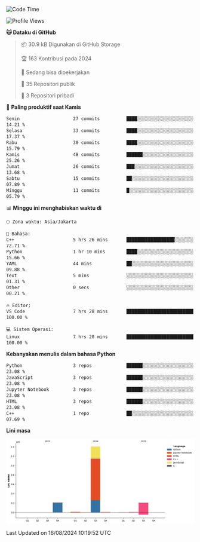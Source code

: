 <!--START_SECTION:waka-->
![Code Time](http://img.shields.io/badge/Code%20Time-7%20hrs%2028%20mins-blue)

![Profile Views](http://img.shields.io/badge/Profil%20dilihat-623-blue)

**🐱 Dataku di GitHub** 

> 📦 30.9 kB Digunakan di GitHub Storage 
 > 
> 🏆 163 Kontribusi pada 2024
 > 
> 💼 Sedang bisa dipekerjakan
 > 
> 📜 35 Repositori publik 
 > 
> 🔑 3 Repositori pribadi 
 > 
📅 **Paling produktif saat Kamis** 

```text
Senin                    27 commits          ████░░░░░░░░░░░░░░░░░░░░░   14.21 % 
Selasa                   33 commits          ████░░░░░░░░░░░░░░░░░░░░░   17.37 % 
Rabu                     30 commits          ████░░░░░░░░░░░░░░░░░░░░░   15.79 % 
Kamis                    48 commits          ██████░░░░░░░░░░░░░░░░░░░   25.26 % 
Jumat                    26 commits          ███░░░░░░░░░░░░░░░░░░░░░░   13.68 % 
Sabtu                    15 commits          ██░░░░░░░░░░░░░░░░░░░░░░░   07.89 % 
Minggu                   11 commits          █░░░░░░░░░░░░░░░░░░░░░░░░   05.79 % 
```


📊 **Minggu ini menghabiskan waktu di** 

```text
🕑︎ Zona waktu: Asia/Jakarta

💬 Bahasa: 
C++                      5 hrs 26 mins       ██████████████████░░░░░░░   72.71 % 
Python                   1 hr 10 mins        ████░░░░░░░░░░░░░░░░░░░░░   15.66 % 
YAML                     44 mins             ██░░░░░░░░░░░░░░░░░░░░░░░   09.88 % 
Text                     5 mins              ░░░░░░░░░░░░░░░░░░░░░░░░░   01.31 % 
Other                    0 secs              ░░░░░░░░░░░░░░░░░░░░░░░░░   00.21 % 

🔥 Editor: 
VS Code                  7 hrs 28 mins       █████████████████████████   100.00 % 

💻 Sistem Operasi: 
Linux                    7 hrs 28 mins       █████████████████████████   100.00 % 
```

**Kebanyakan menulis dalam bahasa Python** 

```text
Python                   3 repos             ██████░░░░░░░░░░░░░░░░░░░   23.08 % 
JavaScript               3 repos             ██████░░░░░░░░░░░░░░░░░░░   23.08 % 
Jupyter Notebook         3 repos             ██████░░░░░░░░░░░░░░░░░░░   23.08 % 
HTML                     3 repos             ██████░░░░░░░░░░░░░░░░░░░   23.08 % 
C++                      1 repo              ██░░░░░░░░░░░░░░░░░░░░░░░   07.69 % 
```



**Lini masa**

![Lines of Code chart](https://raw.githubusercontent.com/yusuf601/yusuf601/main/assets/bar_graph.png)


 Last Updated on 16/08/2024 10:19:52 UTC
<!--END_SECTION:waka-->
